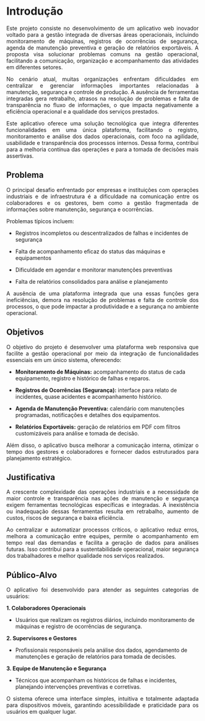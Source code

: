# Introdução

<p align="justify">Este projeto consiste no desenvolvimento de um aplicativo web inovador voltado para a gestão integrada de diversas áreas operacionais, incluindo monitoramento de máquinas, registros de ocorrências de segurança, agenda de manutenção preventiva e geração de relatórios exportáveis. A proposta visa solucionar problemas comuns na gestão operacional, facilitando a comunicação, organização e acompanhamento das atividades em diferentes setores.</p>

<p align="justify">No cenário atual, muitas organizações enfrentam dificuldades em centralizar e gerenciar informações importantes relacionadas à manutenção, segurança e controle de produção. A ausência de ferramentas integradas gera retrabalho, atrasos na resolução de problemas e falta de transparência no fluxo de informações, o que impacta negativamente a eficiência operacional e a qualidade dos serviços prestados.</p>

<p align="justify">Este aplicativo oferece uma solução tecnológica que integra diferentes funcionalidades em uma única plataforma, facilitando o registro, monitoramento e análise dos dados operacionais, com foco na agilidade, usabilidade e transparência dos processos internos. Dessa forma, contribui para a melhoria contínua das operações e para a tomada de decisões mais assertivas.</p>

## Problema

<p align="justify">O principal desafio enfrentado por empresas e instituições com operações industriais e de infraestrutura é a dificuldade na comunicação entre os colaboradores e os gestores, bem como a gestão fragmentada de informações sobre manutenção, segurança e ocorrências.</p>
<p align="justify">Problemas típicos incluem:</p>

- Registros incompletos ou descentralizados de falhas e incidentes de segurança
  
- Falta de acompanhamento eficaz do status das máquinas e equipamentos

- Dificuldade em agendar e monitorar manutenções preventivas
  
- Falta de relatórios consolidados para análise e planejamento

<p align="justify">A ausência de uma plataforma integrada que una essas funções gera ineficiências, demora na resolução de problemas e falta de controle dos processos, o que pode impactar a produtividade e a segurança no ambiente operacional.</p>

## Objetivos
<p align="justify">O objetivo do projeto é desenvolver uma plataforma web responsiva que facilite a gestão operacional por meio da integração de funcionalidades essenciais em um único sistema, oferecendo:</p>

- **Monitoramento de Máquinas:** acompanhamento do status de cada equipamento, registro e histórico de falhas e reparos.
  
- **Registros de Ocorrências (Segurança):** interface para relato de incidentes, quase acidentes e acompanhamento histórico.
  
- **Agenda de Manutenção Preventiva:** calendário com manutenções programadas, notificações e detalhes dos equipamentos.
  
- **Relatórios Exportáveis:** geração de relatórios em PDF com filtros customizáveis para análise e tomada de decisão.

<p align="justify">Além disso, o aplicativo busca melhorar a comunicação interna, otimizar o tempo dos gestores e colaboradores e fornecer dados estruturados para planejamento estratégico.</p>

## Justificativa
<p align="justify">A crescente complexidade das operações industriais e a necessidade de maior controle e transparência nas ações de manutenção e segurança exigem ferramentas tecnológicas específicas e integradas. A inexistência ou inadequação dessas ferramentas resulta em retrabalho, aumento de custos, riscos de segurança e baixa eficiência.</p>
<p align="justify">Ao centralizar e automatizar processos críticos, o aplicativo reduz erros, melhora a comunicação entre equipes, permite o acompanhamento em tempo real das demandas e facilita a geração de dados para análises futuras. Isso contribui para a sustentabilidade operacional, maior segurança dos trabalhadores e melhor qualidade nos serviços realizados.</p>

## Público-Alvo
<p align="justify">O aplicativo foi desenvolvido para atender as seguintes categorias de usuários:</p>

**1. Colaboradores Operacionais**

- Usuários que realizam os registros diários, incluindo monitoramento de máquinas e registro de ocorrências de segurança.

**2. Supervisores e Gestores**

- Profissionais responsáveis pela análise dos dados, agendamento de manutenções e geração de relatórios para tomada de decisões.

**3. Equipe de Manutenção e Segurança**

- Técnicos que acompanham os históricos de falhas e incidentes, planejando intervenções preventivas e corretivas.

<p align="justify">O sistema oferece uma interface simples, intuitiva e totalmente adaptada para dispositivos móveis, garantindo acessibilidade e praticidade para os usuários em qualquer lugar.</p>
